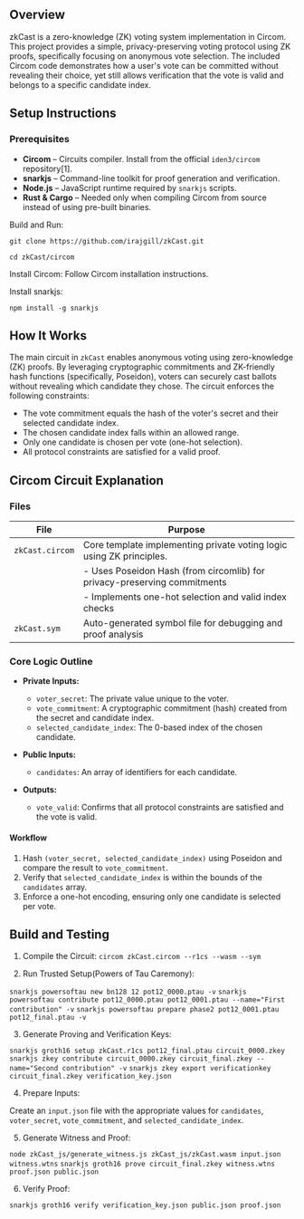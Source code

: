 ## Overview 
zkCast is a zero-knowledge (ZK) voting system implementation in Circom. This project provides a simple, privacy-preserving voting protocol using ZK proofs, specifically focusing on anonymous vote selection. The included Circom code demonstrates how a user's vote can be committed without revealing their choice, yet still allows verification that the vote is valid and belongs to a specific candidate index.


## Setup Instructions

### Prerequisites
- **Circom** – Circuits compiler. Install from the official `iden3/circom` repository[1].
- **snarkjs** – Command-line toolkit for proof generation and verification.
- **Node.js** – JavaScript runtime required by `snarkjs` scripts.
- **Rust & Cargo** – Needed only when compiling Circom from source instead of using pre-built binaries.

Build and Run:

`git clone https://github.com/irajgill/zkCast.git`

`cd zkCast/circom`

Install Circom: Follow Circom installation instructions.

Install snarkjs:

`npm install -g snarkjs`

## How It Works

The main circuit in `zkCast` enables anonymous voting using zero-knowledge (ZK) proofs. By leveraging cryptographic commitments and ZK-friendly hash functions (specifically, Poseidon), voters can securely cast ballots without revealing which candidate they chose. The circuit enforces the following constraints:
- The vote commitment equals the hash of the voter's secret and their selected candidate index.
- The chosen candidate index falls within an allowed range.
- Only one candidate is chosen per vote (one-hot selection).
- All protocol constraints are satisfied for a valid proof.

## Circom Circuit Explanation

### Files

| File               | Purpose                                                                 |
|--------------------|-------------------------------------------------------------------------|
| `zkCast.circom`    | Core template implementing private voting logic using ZK principles.     |
|                    | - Uses Poseidon Hash (from circomlib) for privacy-preserving commitments|
|                    | - Implements one-hot selection and valid index checks                   |
| `zkCast.sym`       | Auto-generated symbol file for debugging and proof analysis              |

### Core Logic Outline

- **Private Inputs:**
  - `voter_secret`: The private value unique to the voter.
  - `vote_commitment`: A cryptographic commitment (hash) created from the secret and candidate index.
  - `selected_candidate_index`: The 0-based index of the chosen candidate.

- **Public Inputs:**
  - `candidates`: An array of identifiers for each candidate.

- **Outputs:**
  - `vote_valid`: Confirms that all protocol constraints are satisfied and the vote is valid.

#### Workflow

1. Hash `(voter_secret, selected_candidate_index)` using Poseidon and compare the result to `vote_commitment`.
2. Verify that `selected_candidate_index` is within the bounds of the `candidates` array.
3. Enforce a one-hot encoding, ensuring only one candidate is selected per vote.

## Build and Testing

1. Compile the Circuit: `circom zkCast.circom --r1cs --wasm --sym`

2. Run Trusted Setup(Powers of Tau Caremony):

`snarkjs powersoftau new bn128 12 pot12_0000.ptau -v`
`snarkjs powersoftau contribute pot12_0000.ptau pot12_0001.ptau --name="First contribution" -v`
`snarkjs powersoftau prepare phase2 pot12_0001.ptau pot12_final.ptau -v`

3. Generate Proving and Verification Keys:

`snarkjs groth16 setup zkCast.r1cs pot12_final.ptau circuit_0000.zkey`
`snarkjs zkey contribute circuit_0000.zkey circuit_final.zkey --name="Second contribution" -v`
`snarkjs zkey export verificationkey circuit_final.zkey verification_key.json`

4. Prepare Inputs:

Create an `input.json` file with the appropriate values for `candidates`, `voter_secret`, `vote_commitment`, and `selected_candidate_index`.

5. Generate Witness and Proof:

`node zkCast_js/generate_witness.js zkCast_js/zkCast.wasm input.json witness.wtns`
`snarkjs groth16 prove circuit_final.zkey witness.wtns proof.json public.json`

6. Verify Proof:

`snarkjs groth16 verify verification_key.json public.json proof.json`






